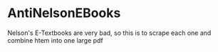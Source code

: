 # AntiNelsonEBooks

Nelson's E-Textbooks are very bad, so this is to scrape each one and combine htem into one large pdf
